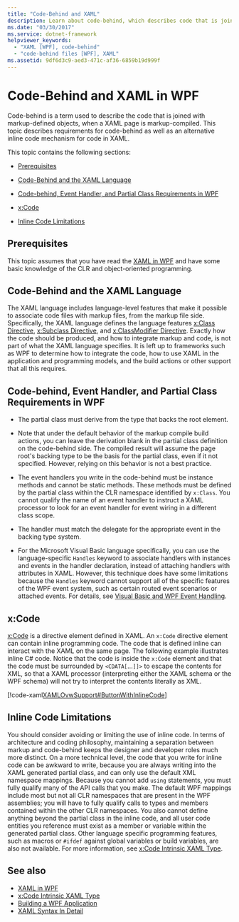 ```yaml
---
title: "Code-Behind and XAML"
description: Learn about code-behind, which describes code that is joined with markup-defined objects when an XAML page is markup-compiled, in Windows Presentation Foundation (WPF).
ms.date: "03/30/2017"
ms.service: dotnet-framework
helpviewer_keywords:
  - "XAML [WPF], code-behind"
  - "code-behind files [WPF], XAML"
ms.assetid: 9df6d3c9-aed3-471c-af36-6859b19d999f
---
```

# Code-Behind and XAML in WPF

<a name="introduction"></a> Code-behind is a term used to describe the code that is joined with markup-defined objects, when a XAML page is markup-compiled. This topic describes requirements for code-behind as well as an alternative inline code mechanism for code in XAML.

This topic contains the following sections:

- [Prerequisites](#Prerequisites)

- [Code-Behind and the XAML Language](#codebehind_and_the_xaml_language)

- [Code-behind, Event Handler, and Partial Class Requirements in WPF](#Code_behind__Event_Handler__and_Partial_Class)

- [x:Code](#x_Code)

- [Inline Code Limitations](#Inline_Code_Limitations)

<a name="Prerequisites"></a>

## Prerequisites

This topic assumes that you have read the [XAML in WPF](../xaml/index.md) and have some basic knowledge of the CLR and object-oriented programming.

<a name="codebehind_and_the_xaml_language"></a>

## Code-Behind and the XAML Language

The XAML language includes language-level features that make it possible to associate code files with markup files, from the markup file side. Specifically, the XAML language defines the language features [x:Class Directive](../../xaml-services/xclass-directive.md), [x:Subclass Directive](../../xaml-services/xsubclass-directive.md), and [x:ClassModifier Directive](../../xaml-services/xclassmodifier-directive.md). Exactly how the code should be produced, and how to integrate markup and code, is not part of what the XAML language specifies. It is left up to frameworks such as WPF to determine how to integrate the code, how to use XAML in the application and programming models, and the build actions or other support that all this requires.

<a name="Code_behind__Event_Handler__and_Partial_Class"></a>

## Code-behind, Event Handler, and Partial Class Requirements in WPF

- The partial class must derive from the type that backs the root element.

- Note that under the default behavior of the markup compile build actions, you can leave the derivation blank in the partial class definition on the code-behind side. The compiled result will assume the page root's backing type to be the basis for the partial class, even if it not specified. However, relying on this behavior is not a best practice.

- The event handlers you write in the code-behind must be instance methods and cannot be static methods. These methods must be defined by the partial class within the CLR namespace identified by `x:Class`. You cannot qualify the name of an event handler to instruct a XAML processor to look for an event handler for event wiring in a different class scope.

- The handler must match the delegate for the appropriate event in the backing type system.

- For the Microsoft Visual Basic language specifically, you can use the language-specific `Handles` keyword to associate handlers with instances and events in the handler declaration, instead of attaching handlers with attributes in XAML. However, this technique does have some limitations because the `Handles` keyword cannot support all of the specific features of the WPF event system, such as certain routed event scenarios or attached events. For details, see [Visual Basic and WPF Event Handling](../events/visual-basic-and-wpf-event-handling.md).

<a name="x_Code"></a>

## x:Code

[x:Code](../../xaml-services/xcode-intrinsic-xaml-type.md) is a directive element defined in XAML. An `x:Code` directive element can contain inline programming code. The code that is defined inline can interact with the XAML on the same page. The following example illustrates inline C# code. Notice that the code is inside the `x:Code` element and that the code must be surrounded by `<CDATA[`...`]]>` to escape the contents for XML, so that a XAML processor (interpreting either the XAML schema or the WPF schema) will not try to interpret the contents literally as XML.

[!code-xaml[XAMLOvwSupport#ButtonWithInlineCode](~/samples/snippets/csharp/VS_Snippets_Wpf/XAMLOvwSupport/CSharp/page4.xaml#buttonwithinlinecode)]

<a name="Inline_Code_Limitations"></a>

## Inline Code Limitations

You should consider avoiding or limiting the use of inline code. In terms of architecture and coding philosophy, maintaining a separation between markup and code-behind keeps the designer and developer roles much more distinct. On a more technical level, the code that you write for inline code can be awkward to write, because you are always writing into the XAML generated partial class, and can only use the default XML namespace mappings. Because you cannot add `using` statements, you must fully qualify many of the API calls that you make. The default WPF mappings include most but not all CLR namespaces that are present in the WPF assemblies; you will have to fully qualify calls to types and members contained within the other CLR namespaces. You also cannot define anything beyond the partial class in the inline code, and all user code entities you reference must exist as a member or variable within the generated partial class. Other language specific programming features, such as macros or `#ifdef` against global variables or build variables, are also not available. For more information, see [x:Code Intrinsic XAML Type](../../xaml-services/xcode-intrinsic-xaml-type.md).

## See also

- [XAML in WPF](../xaml/index.md)
- [x:Code Intrinsic XAML Type](../../xaml-services/xcode-intrinsic-xaml-type.md)
- [Building a WPF Application](../app-development/building-a-wpf-application-wpf.md)
- [XAML Syntax In Detail](xaml-syntax-in-detail.md)
